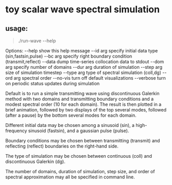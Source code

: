 # toy scalar wave spectral simulation

## usage:

>./run-wave --help

Options:
--help                show this help message
--id arg              specify initial data type (sin,fastsin,pulse)
--bc arg              specify right boundary condition (transmit,reflect)
--data                dump time-series collocation data to stdout
--dom arg             specify number of domains
--dur arg             duration of simulation
--step arg            size of simulation timestep
--type arg            type of spectral simulation (coll,dg)
--ord arg             spectral order
--no-vis              turn off default visualizations
--verbose             turn on periodic status updates during simulation


Default is to run a simple transmitting wave using discontinuous Galerkin method
with two domains and transmitting boundary conditions and a modest spectral
order (10 for each domain). The result is then plotted in a brief animation,
followed by two displays of the top several modes, followed (after a pause) by
the bottom several modes for each domain.

Different initial data may be chosen among a sinusoid (sin), a high-frequency
sinusoid (fastsin), and a gaussian pulse (pulse).

Boundary conditions may be chosen between transmitting (transmit) and reflecting
(reflect) boundaries on the right-hand side.

The type of simulation may be chosen between continuous (coll) and discontinuous
Galerkin (dg).

The number of domains, duration of simulation, step size, and order of spectral
approximation may all be specified in command line.
